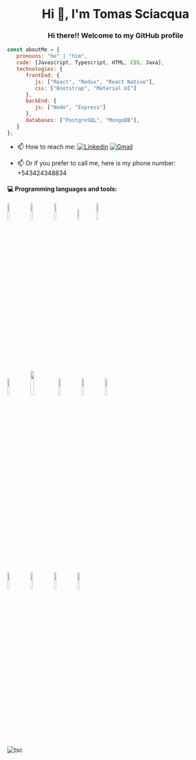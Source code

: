 <h1 align="center">Hi 👋, I'm Tomas Sciacqua</h1>
<h3 align="center">Hi there!! Welcome to my GitHub profile</h3>

```javascript
const aboutMe = {
   pronouns: "he" | "him",
   code: [Javascript, Typescript, HTML, CSS, Java],
   technologies: {
      frontEnd: {
         js: ["React", "Redux", "React Native"],
         css: ["Bootstrap", "Material UI"]
      },
      backEnd: {
         js: ["Node", "Express"]
      },
      databases: ["PostgreSQL", "MongoDB"],
   }
};
```

- 📫 How to reach me: [![Linkedin](https://img.shields.io/badge/-LinkedIn-blue?style=flat&logo=Linkedin&logoColor=white)](https://www.linkedin.com/in/tomas-sciacqua) [![Gmail](https://img.shields.io/badge/-Gmail-c14438?style=flat&logo=Gmail&logoColor=white)](mailto:tomisciacqua@gmail.com)

- 📫 Or if you prefer to call me, here is my phone number: +543424348834


#### :computer: Programming languages and tools: 

<p>

<code><img width="10%" src="https://www.vectorlogo.zone/logos/javascript/javascript-ar21.svg"></code>
<code><img width="10%" src="https://www.vectorlogo.zone/logos/java/java-ar21.svg"></code>
<code><img width="10%" src="https://www.vectorlogo.zone/logos/w3_html5/w3_html5-ar21.svg"></code>
<code><img width="8%" src="https://www.vectorlogo.zone/logos/w3_css/w3_css-ar21.svg"></code>
<code><img width="10%" src="https://www.vectorlogo.zone/logos/ruby-lang/ruby-lang-ar21.svg"></code>
<br />
<code><img width="10%" src="https://www.vectorlogo.zone/logos/reactjs/reactjs-ar21.svg"></code>
<code><img width="12%" src="https://raw.githubusercontent.com/reduxjs/redux/master/logo/logo-title-light.png"></code>
<code><img width="10%" src="https://www.vectorlogo.zone/logos/nodejs/nodejs-ar21.svg"></code>
<code><img width="10%" src="https://www.vectorlogo.zone/logos/expressjs/expressjs-ar21.svg"></code>
<code><img width="10%" src="https://www.vectorlogo.zone/logos/typescriptlang/typescriptlang-ar21.svg"></code>
<br />
<code><img width="10%" src="https://www.vectorlogo.zone/logos/sequelizejs/sequelizejs-ar21.svg"></code>
<code><img width="10%" src="https://www.vectorlogo.zone/logos/postgresql/postgresql-ar21.svg"></code>
 <code><img width="10%" src="https://www.vectorlogo.zone/logos/getbootstrap/getbootstrap-ar21.svg"></code>
<code><img width="10%" src="https://www.vectorlogo.zone/logos/git-scm/git-scm-ar21.svg"></code>
<br />

</p>

<p><img align="left" src="https://github-readme-stats.vercel.app/api/top-langs?username=Mpissoni24&show_icons=true&theme=dark&locale=en&layout=compact" alt="tsc" /></p>

